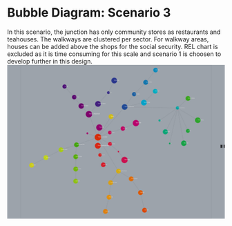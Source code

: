 # Bubble Diagram: Scenario 3

In this scenario, the junction has only community stores as restaurants and teahouses. The walkways are clustered per sector. For walkway areas, houses can be added above the shops for the social security.
REL chart is excluded as it is time consuming for this scale and scenario 1 is choosen to develop further in this design.
<br>
<img src="Bubble_Diagrams_Scenario_3.jpg"  width="auto" height="auto">

 